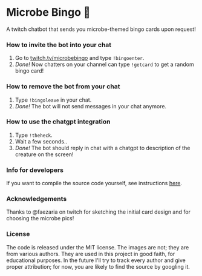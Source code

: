 # Microbe Bingo 🦠

A twitch chatbot that sends you microbe-themed bingo cards upon request!

### How to invite the bot into your chat

1. Go to [twitch.tv/microbebingo](https://twitch.tv/microbebingo) and type `!bingoenter`.
1. *Done!* Now chatters on your channel can type `!getcard` to get a random bingo card!

### How to remove the bot from your chat

1. Type `!bingoleave` in your chat.
1. *Done!* The bot will not send messages in your chat anymore.

### How to use the chatgpt integration

1. Type `!theheck`.
1. Wait a few seconds..
1. *Done!* The bot should reply in chat with a chatgpt to description of the creature on the screen!

### Info for developers

If you want to compile the source code yourself, see instructions [here](development.md).

### Acknowledgements

Thanks to @faezaria on twitch for sketching the initial card design and for choosing the microbe pics!

### License

The code is released under the MIT license. The images are not; they are from various authors. They are used in this project in good faith, for educational purposes. In the future I'll try to track every author and give proper attribution; for now, you are likely to find the source by googling it.

